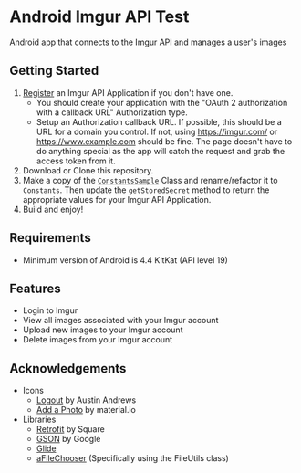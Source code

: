 # Android Imgur API Test
Android app that connects to the Imgur API and manages a user's images

## Getting Started
1. [Register](https://api.imgur.com/oauth2/addclient) an Imgur API Application if you don't have one.
    * You should create your application with the "OAuth 2 authorization with a callback URL" Authorization type.
    * Setup an Authorization callback URL.  If possible, this should be a URL for a domain you control.  If not, using
    https://imgur.com/ or https://www.example.com should be fine.  The page doesn't have to do anything special as the
    app will catch the request and grab the access token from it.
2. Download or Clone this repository.
3. Make a copy of the [`ConstantsSample`](https://github.com/jimstump/android-imgur-api-test/blob/master/app/src/main/java/us/stump/imgurapitest/ConstantsSample.java)
Class and rename/refactor it to `Constants`.  Then update the `getStoredSecret` method to return the appropriate values
for your Imgur API Application.
4. Build and enjoy!

## Requirements
* Minimum version of Android is 4.4 KitKat (API level 19)

## Features
* Login to Imgur
* View all images associated with your Imgur account
* Upload new images to your Imgur account
* Delete images from your Imgur account

## Acknowledgements
* Icons
	* [Logout](https://materialdesignicons.com/icon/logout) by Austin Andrews
	* [Add a Photo](https://material.io/icons/#ic_add_a_photo) by material.io
* Libraries
	* [Retrofit](https://square.github.io/retrofit/) by Square
	* [GSON](https://github.com/google/gson) by Google
	* [Glide](https://github.com/bumptech/glide)
	* [aFileChooser](https://github.com/iPaulPro/aFileChooser) (Specifically using the FileUtils class)
